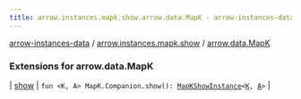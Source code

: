```yaml
---
title: arrow.instances.mapk.show.arrow.data.MapK - arrow-instances-data
---
```


[arrow-instances-data](../../index.html) / [arrow.instances.mapk.show](../index.html) / [arrow.data.MapK](./index.html)

### Extensions for arrow.data.MapK

| [show](show.html) | `fun <K, A> MapK.Companion.show(): `[`MapKShowInstance`](../../arrow.instances/-map-k-show-instance/index.html)`<`[`K`](show.html#K)`, `[`A`](show.html#A)`>` |


